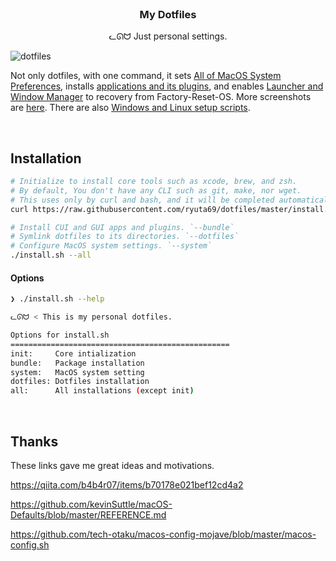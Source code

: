 <br />

<h3 align="center">My Dotfiles</h3>
<p align="center">ᓚᘏᗢ Just personal settings.</p>

<img alt="dotfiles" src="https://user-images.githubusercontent.com/41639488/87268147-a363f700-c504-11ea-8164-b6c5a56d038c.png">

Not only dotfiles, with one command, it sets [All of MacOS System Preferences](https://github.com/ryuta69/dotfiles/blob/master/system/macos.sh), installs [applications and its plugins](https://github.com/ryuta69/dotfiles/tree/master/bundle), and enables [Launcher and Window Manager](https://github.com/ryuta69/dotfiles/tree/master/dotfiles/.library) to recovery from Factory-Reset-OS. More screenshots are [here](https://github.com/ryuta69/dotfiles/issues/1). There are also [Windows and Linux setup scripts](https://github.com/ryuta69/dotfiles/tree/master/system/.windows_and_linux).

<br />

## Installation

```bash
# Initialize to install core tools such as xcode, brew, and zsh.
# By default, You don't have any CLI such as git, make, nor wget.
# This uses only by curl and bash, and it will be completed automatically.
curl https://raw.githubusercontent.com/ryuta69/dotfiles/master/install.sh | /bin/bash -s -- --init

# Install CUI and GUI apps and plugins. `--bundle`
# Symlink dotfiles to its directories. `--dotfiles`
# Configure MacOS system settings. `--system`
./install.sh --all
```

#### Options

```bash
❯ ./install.sh --help

ᓚᘏᗢ < This is my personal dotfiles.

Options for install.sh
=================================================
init:     Core intialization
bundle:   Package installation
system:   MacOS system setting
dotfiles: Dotfiles installation
all:      All installations (except init)
```

<br />

## Thanks
These links gave me great ideas and motivations.

https://qiita.com/b4b4r07/items/b70178e021bef12cd4a2

https://github.com/kevinSuttle/macOS-Defaults/blob/master/REFERENCE.md

https://github.com/tech-otaku/macos-config-mojave/blob/master/macos-config.sh
